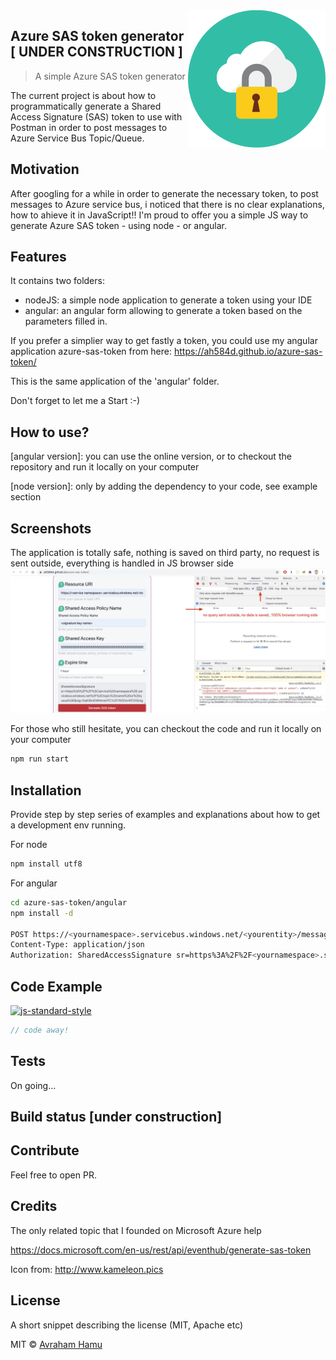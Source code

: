 <img src="pictures/icon.svg" align="right" />

## Azure SAS token generator [ UNDER CONSTRUCTION ] 
> A simple Azure SAS token generator


The current project is about how to programmatically generate a Shared Access Signature (SAS) token to use with Postman in order to post messages to Azure Service Bus Topic/Queue.

## Motivation
After googling for a while in order to generate the necessary token, to post messages to Azure service bus, i noticed that there is no clear explanations, how to ahieve it in JavaScript!!
I'm proud to offer you a simple JS way to generate Azure SAS token - using node - or angular.

## Features
It contains two folders:
 - nodeJS: a simple node application to generate a token using your IDE
 - angular: an angular form allowing to generate a token based on the parameters filled in.

If you prefer a simplier way to get fastly a token, you could use my angular application azure-sas-token from here:
https://ah584d.github.io/azure-sas-token/

This is the same application of the 'angular' folder.

Don't forget to let me a Start :-)
 
## How to use?
[angular version]: you can use the online version, or to checkout the repository and run it locally on your computer

[node version]: only by adding the dependency to your code, see example section

## Screenshots
The application is totally safe, nothing is saved on third party, no request is sent outside, everything is handled in JS browser side
![Azure SAS token generator](https://github.com/ah584d/azure-sas-token/blob/master/pictures/sas.jpg)

For those who still hesitate, you can checkout the code and run it locally on your computer

```sh
npm run start
```

## Installation
Provide step by step series of examples and explanations about how to get a development env running.

For node
```sh
npm install utf8
```

For angular
```sh
cd azure-sas-token/angular
npm install -d

POST https://<yournamespace>.servicebus.windows.net/<yourentity>/messages
Content-Type: application/json
Authorization: SharedAccessSignature sr=https%3A%2F%2F<yournamespace>.servicebus.windows.net%2F<yourentity>&sig=<your token generated by this repository code>&se=1438205742&skn=KeyName
```


## Code Example
[![js-standard-style](https://img.shields.io/badge/code%20style-standard-brightgreen.svg?style=flat)](https://github.com/feross/standard)
```javascript
// code away!

```

## Tests
On going...

## Build status [under construction]

## Contribute
Feel free to open PR.

## Credits
The only related topic that I founded on Microsoft Azure help

https://docs.microsoft.com/en-us/rest/api/eventhub/generate-sas-token

Icon from: http://www.kameleon.pics

## License
A short snippet describing the license (MIT, Apache etc)

MIT © [Avraham Hamu]()
